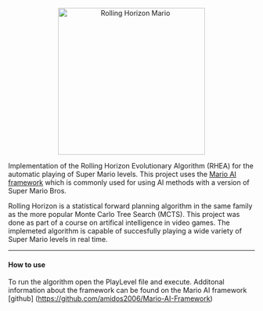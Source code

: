 <p align="center">
<img width="300" height="300" alt="Rolling Horizon Mario" src="https://github.com/SebastianEsp/RollingMario/blob/master/img/Mario.gif">
</p>

Implementation of the Rolling Horizon Evolutionary Algorithm (RHEA) for the automatic playing of Super Mario levels. 
This project uses the [Mario AI framework](https://github.com/amidos2006/Mario-AI-Framework) which is commonly used for using AI methods with a version of Super Mario Bros.

Rolling Horizon is a statistical forward planning algorithm in the same family as the more popular Monte Carlo Tree Search (MCTS). This project was done as part of a course on artifical intelligence in video games.
The implemeted algorithm is capable of succesfully playing a wide variety of Super Mario levels in real time.

------
#### How to use
To run the algorithm open the PlayLevel file and execute.
Additonal information about the framework can be found on the Mario AI framework [github] (https://github.com/amidos2006/Mario-AI-Framework)
